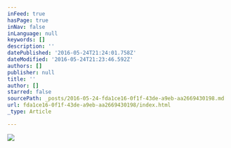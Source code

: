 ```yaml
---
inFeed: true
hasPage: true
inNav: false
inLanguage: null
keywords: []
description: ''
datePublished: '2016-05-24T21:24:01.758Z'
dateModified: '2016-05-24T21:23:46.592Z'
authors: []
publisher: null
title: ''
author: []
starred: false
sourcePath: _posts/2016-05-24-fda1ce16-0f1f-43de-a9eb-aa2669430198.md
url: fda1ce16-0f1f-43de-a9eb-aa2669430198/index.html
_type: Article

---
```

![](https://the-grid-user-content.s3-us-west-2.amazonaws.com/51588154-f278-44f9-948e-872171a1122b.jpg)